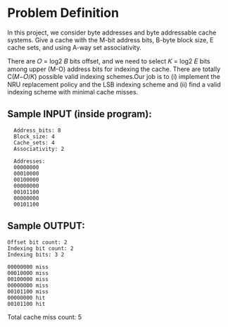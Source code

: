 # Problem Definition
  
In this project, we consider byte addresses and byte addressable cache systems. 
Give a cache with the M-bit address bits, B-byte block size, E cache sets, and using A-way set associativity.

There are 𝑂 = log2 𝐵 bits offset, and we need to select 𝐾 = log2 𝐸 bits among upper (M-O) address bits for indexing the cache. There are totally C(𝑀−𝑂/𝐾) possible valid indexing schemes.Our job is to (i) implement the NRU
replacement policy and the LSB indexing scheme and (ii) find a valid indexing scheme with minimal cache misses.

## Sample INPUT (inside program):
      Address_bits: 8
      Block_size: 4
      Cache_sets: 4
      Associativity: 2

      Addresses:       
      00000000
      00010000
      00100000
      00000000
      00101100
      00000000
      00101100

## Sample OUTPUT: 

    Offset bit count: 2
    Indexing bit count: 2
    Indexing bits: 3 2

    00000000 miss
    00010000 miss
    00100000 miss
    00000000 miss
    00101100 miss
    00000000 hit
    00101100 hit
  
  Total cache miss count: 5
  
